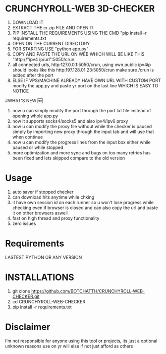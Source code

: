 # CRUNCHYROLL-WEB 3D-CHECKER

1. DOWNLOAD IT
2. EXTRACT THE cr.zip FILE AND OPEN IT
3. PIP INSTALL THE REQUIREMENTS USING THE CMD "pip install -r requirements.txt
4. OPEN ON THE CURRENT DIRECTORY
5. FOR STARTING USE "python app.py"
6. COPY AND PASTE THE URL ON WEB WHICH WILL BE LIKE THIS "http://"ipv4 ip/url":5050/crun
7. all connected urls, http:127.0.0.1:5050/crun, using own public ipv4ip should looks like this http:197.128.01.23:5050/crun make sure /crun is added after the port 
9. ELSE IF VPS/MACHINE ALREADY HAVE OWN URL WITH CUSTOM PORT modify the app.py and paste yr port on the last line WHICH IS EASY TO NOTICE

#WHAT'S NEW 🆕

1. now u can simply modify the port through the port.txt file instead of opening whole app.py
2. now it supports socks4/socks5 and also ipv4/ipv6 proxy
3. now u can modify the proxy file without while the checker is paused simply by importing new proxy through the input tab and will use that when continue
4. now u can modify the progress lines from the input box either while paused or while stopped
5. more optimization and more sync and bugs on too many retries has been fixed and lets skipped compare to the old version

# Usage

1. auto saver if stopped checker
2. can download hits anytime while chking
3. it have own session id on each runner so u won't lose progress while checking even if browser is closed and can also copy the url and paste it on other browsers aswell 
4. fast on high thread and proxy functionality
5. zero issues 


# Requirements

LASTEST PYTHON OR ANY VERSION 

# INSTALLATIONS

1. git clone https://github.com/BOTCHATTH/CRUNCHYROLL-WEB-CHECKER.git
2. cd CRUNCHYROLL-WEB-CHECKER
3. pip install -r requirements.txt

# Disclaimer 

i'm not responsible for anyone using this tool or projects, its just a optional unknown reasons use on yr will else if not just afford as others 
